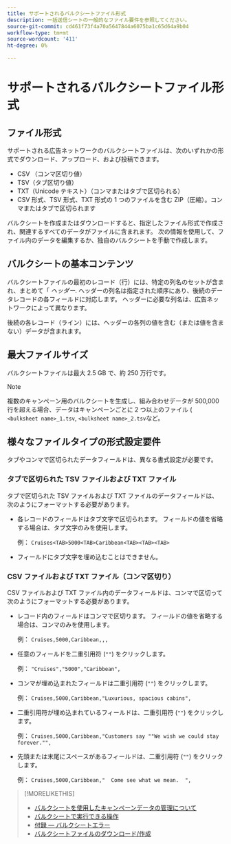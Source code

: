 ```yaml
---
title: サポートされるバルクシートファイル形式
description: 一括送信シートの一般的なファイル要件を参照してください。
source-git-commit: cd461f73f4a70a5647844a6075ba1c65d64a9b04
workflow-type: tm+mt
source-wordcount: '411'
ht-degree: 0%

---
```


# サポートされるバルクシートファイル形式

## ファイル形式

サポートされる広告ネットワークのバルクシートファイルは、次のいずれかの形式でダウンロード、アップロード、および投稿できます。

* CSV （コンマ区切り値）
* TSV（タブ区切り値）
* TXT（Unicode テキスト）（コンマまたはタブで区切られる）
* CSV 形式、TSV 形式、TXT 形式の 1 つのファイルを含む ZIP（圧縮）。コンマまたはタブで区切られます

バルクシートを作成またはダウンロードすると、指定したファイル形式で作成され、関連するすべてのデータがファイルに含まれます。 次の情報を使用して、ファイル内のデータを編集するか、独自のバルクシートを手動で作成します。

## バルクシートの基本コンテンツ

バルクシートファイルの最初のレコード（行）には、特定の列名のセットが含まれ、まとめて「 <i>ヘッダー</i>. ヘッダーの列名は指定された順序にあり、後続のデータレコードの各フィールドに対応します。 ヘッダーに必要な列名は、広告ネットワークによって異なります。

後続の各レコード（ライン）には、ヘッダーの各列の値を含む（または値を含まない）データが含まれます。

## 最大ファイルサイズ

バルクシートファイルは最大 2.5 GB で、約 250 万行です。

>[!NOTE]
>
>複数のキャンペーン用のバルクシートを生成し、組み合わせデータが 500,000 行を超える場合、データはキャンペーンごとに 2 つ以上のファイル ( `<bulksheet name>_1.tsv`, `<bulksheet name>_2.tsv`など。

## 様々なファイルタイプの形式設定要件

タブやコンマで区切られたデータフィールドは、異なる書式設定が必要です。

### タブで区切られた TSV ファイルおよび TXT ファイル

タブで区切られた TSV ファイルおよび TXT ファイルのデータフィールドは、次のようにフォーマットする必要があります。

* 各レコードのフィールドはタブ文字で区切られます。 フィールドの値を省略する場合は、タブ文字のみを使用します。

   例： `Cruises<TAB>5000<TAB>Caribbean<TAB><TAB><TAB>`

* フィールドにタブ文字を埋め込むことはできません。

### CSV ファイルおよび TXT ファイル（コンマ区切り）

CSV ファイルおよび TXT ファイル内のデータフィールドは、コンマで区切って次のようにフォーマットする必要があります。

* レコード内のフィールドはコンマで区切ります。 フィールドの値を省略する場合は、コンマのみを使用します。

   例： `Cruises,5000,Caribbean,,,`

* 任意のフィールドを二重引用符 (`""`) をクリックします。

   例：  `"Cruises","5000","Caribbean",`

* コンマが埋め込まれたフィールドは二重引用符 (`""`) をクリックします。

   例： `Cruises,5000,Caribbean,"Luxurious, spacious cabins",`

* 二重引用符が埋め込まれているフィールドは、二重引用符 (`""`) をクリックします。

   例： `Cruises,5000,Caribbean,"Customers say ""We wish we could stay forever."",`

* 先頭または末尾にスペースがあるフィールドは、二重引用符 (`""`) をクリックします。

   例： `Cruises,5000,Caribbean,"  Come see what we mean.  ",`

>[!MORELIKETHIS]
>
>* [バルクシートを使用したキャンペーンデータの管理について](../bulksheet-about.md)
>* [バルクシートで実行できる操作](bulksheet-operations.md)
>* [付録 — バルクシートエラー](../bulksheet-errors.md)
>* [バルクシートファイルのダウンロード/作成](../bulksheet-download.md)

